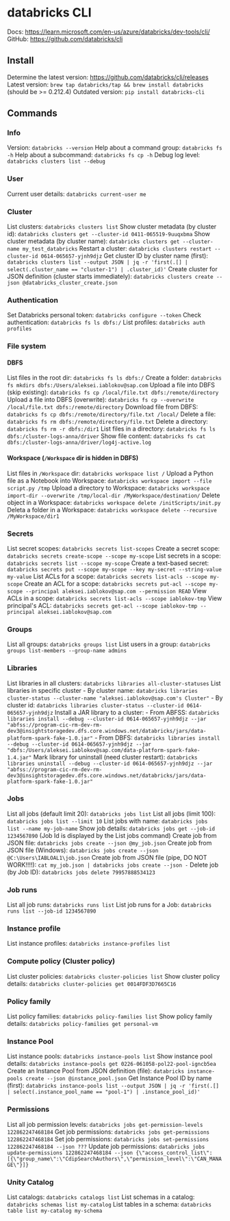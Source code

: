 # databricks CLI
 
Docs: https://learn.microsoft.com/en-us/azure/databricks/dev-tools/cli/
GitHub: https://github.com/databricks/cli
 
## Install
Determine the latest version: https://github.com/databricks/cli/releases
Latest version: `brew tap databricks/tap && brew install databricks` (should be >= 0.212.4)
Outdated version: `pip install databricks-cli`
 
## Commands
### Info
Version: `databricks --version`
Help about a command group: `databricks fs -h`
Help about a subcommand: `databricks fs cp -h`
Debug log level: `databricks clusters list --debug`
 
### User
Current user details: `databricks current-user me`
 
### Cluster
List clusters: `databricks clusters list`
Show cluster metadata (by cluster id): `databricks clusters get --cluster-id 0411-065519-9uuqxbma`
Show cluster metadata (by cluster name): `databricks clusters get --cluster-name my_test_databricks`
Restart a cluster: `databricks clusters restart --cluster-id 0614-065657-yjnh9djz`
Get cluster ID by cluster name (first): `databricks clusters list --output JSON | jq -r 'first(.[] | select(.cluster_name == "cluster-1") | .cluster_id)'`
Create cluster for JSON definition (cluster starts immediately): `databricks clusters create --json @databricks_cluster_create.json`
 
### Authentication
Set Databricks personal token: `databricks configure --token`
Check authentication: `databricks fs ls dbfs:/`
List profiles: `databricks auth profiles`
 
### File system
 
#### DBFS
List files in the root dir: `databricks fs ls dbfs:/`
Create a folder: `databricks fs mkdirs dbfs:/Users/aleksei.iablokov@sap.com`
Upload a file into DBFS (skip existing): `databricks fs cp /local/file.txt dbfs:/remote/directory`
Upload a file into DBFS (overwrite): `databricks fs cp --overwrite /local/file.txt dbfs:/remote/directory`
Download file from DBFS: `databricks fs cp dbfs:/remote/directory/file.txt /local/`
Delete a file: `databricks fs rm dbfs:/remote/directory/file.txt`
Delete a directory: `databricks fs rm -r dbfs:/dir1`
List files in a directory: `databricks fs ls dbfs:/cluster-logs-anna/driver`
Show file content: `databricks fs cat dbfs:/cluster-logs-anna/driver/log4j-active.log`
 
#### Workspace (`/Workspace` dir is hidden in DBFS)
List files in `/Workspace` dir: `databricks workspace list /`
Upload a Python file as a Notebook into Workspace: `databricks workspace import --file script.py /tmp`
Upload a directory to Workspace: `databricks workspace import-dir --overwrite /tmp/local-dir /MyWorkspace/destination/`
Delete object in a Workspace: `databricks workspace delete /initScripts/init.py`
Deleta a folder in a Workspace: `databricks workspace delete --recursive /MyWorkspace/dir1`
 
### Secrets
List secret scopes: `databricks secrets list-scopes`
Create a secret scope: `databricks secrets create-scope --scope my-scope`
List secrets in a scope: `databricks secrets list --scope my-scope`
Create a text-based secret: `databricks secrets put --scope my-scope --key my-secret --string-value my-value`
List ACLs for a scope: `databricks secrets list-acls --scope my-scope`
Create an ACL for a scope: `databricks secrets put-acl --scope my-scope --principal aleksei.iablokov@sap.com --permission READ`
View ACLs in a scope: `databricks secrets list-acls --scope iablokov-tmp`
View principal's ACL: `databricks secrets get-acl --scope iablokov-tmp --principal aleksei.iablokov@sap.com`
 
### Groups
List all groups: `databricks groups list`
List users in a group: `databricks groups list-members --group-name admins`
 
### Libraries
List libraries in all clusters: `databricks libraries all-cluster-statuses`
List libraries in specific cluster
	- By cluster name: `databricks libraries cluster-status --cluster-name "aleksei.iablokov@sap.com's Cluster"`
	- By cluster id: `databricks libraries cluster-status --cluster-id 0614-065657-yjnh9djz`
Install a JAR library to a cluster: 
	- From ABFSS: `databricks libraries install --debug --cluster-id 0614-065657-yjnh9djz --jar "abfss://program-cic-rm-dev-rm-dev3@insightstoragedev.dfs.core.windows.net/databricks/jars/data-platform-spark-fake-1.0.jar"`
	- From DBFS: `databricks libraries install --debug --cluster-id 0614-065657-yjnh9djz --jar "dbfs:/Users/aleksei.iablokov@sap.com/data-platform-spark-fake-1.4.jar"`
Mark library for uninstall (need cluster restart): `databricks libraries uninstall --debug --cluster-id 0614-065657-yjnh9djz --jar "abfss://program-cic-rm-dev-rm-dev3@insightstoragedev.dfs.core.windows.net/databricks/jars/data-platform-spark-fake-1.0.jar"`
 
### Jobs
List all jobs (default limit 20): `databricks jobs list`
List all jobs (limit 100): `databricks jobs list --limit 10`
List jobs with name: `databricks jobs list --name my-job-name`
Show job details: `databricks jobs get --job-id 1234567890` (Job Id is displayed by the List jobs command)
Create job from JSON file: `databricks jobs create --json @my_job.json`
Create job from JSON file (Windows): `databricks jobs create --json @C:\Users\IABLOAL1\job.json`
Create job from JSON file (pipe, DO NOT WORK!!!!): `cat my_job.json | databricks jobs create --json -`
Delete job (by Job ID): `databricks jobs delete 79957888534123`
 
### Job runs
List all job runs: `databricks runs list`
List job runs for a Job: `databricks runs list --job-id 1234567890`

### Instance profile
List instance profiles: `databricks instance-profiles list`

### Compute policy (Cluster policy)
List cluster policies: `databricks cluster-policies list`
Show cluster policy details: `databricks cluster-policies get 0014FDF3D7665C16`

### Policy family
List policy families: `databricks policy-families list`
Show policy family details: `databricks policy-families get personal-vm`

### Instance Pool
List instance pools: `databricks instance-pools list`
Show instance pool details: `databricks instance-pools get 0226-061058-pol22-pool-igncb5ea`
Create an Instance Pool from JSON definition (file): `databricks instance-pools create --json @instance_pool.json`
Get Instance Pool ID by name (first): `databricks instance-pools list --output JSON | jq -r 'first(.[] | select(.instance_pool_name == "pool-1") | .instance_pool_id)'`

### Permissions
List all job permission levels: `databricks jobs get-permission-levels 122862247468184`
Get job permissions: `databricks jobs get-permissions 122862247468184`
Set job permissions: `databricks jobs set-permissions 122862247468184 --json ???`
Update job permissions: `databricks jobs update-permissions 122862247468184 --json {\"access_control_list\":[{\"group_name\":\"CdipSearchAuthors\",\"permission_level\":\"CAN_MANAGE\"}]}`

### Unity Catalog
List catalogs: `databricks catalogs list`
List schemas in a catalog: `databricks schemas list my-catalog` 
List tables in a schema: `databricks table list my-catalog my-schema`
